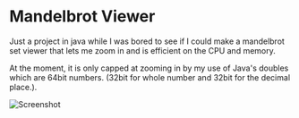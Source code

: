 # Mandelbrot Viewer
Just a project in java while I was bored to see if I could make a mandelbrot set
viewer that lets me zoom in and is efficient on the CPU and memory.

At the moment, it is only capped at zooming in by my use of Java's doubles which are 64bit
numbers. (32bit for whole number and 32bit for the decimal place.).

![Screenshot](https://i.imgur.com/XsFgApl.png)
